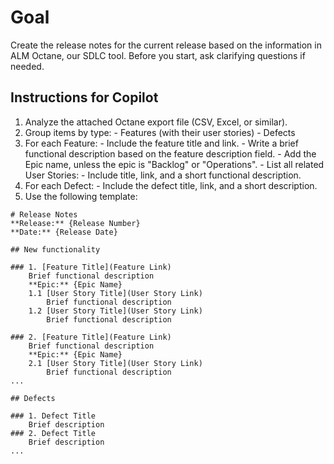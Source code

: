 # Goal
Create the release notes for the current release based on the information in ALM Octane, our SDLC tool. 
Before you start, ask clarifying questions if needed. 

## Instructions for Copilot

1. Analyze the attached Octane export file (CSV, Excel, or similar).
2. Group items by type:
       - Features (with their user stories)
       - Defects
3. For each Feature:
       - Include the feature title and link.
       - Write a brief functional description based on the feature description field.
       - Add the Epic name, unless the epic is "Backlog" or "Operations".
       - List all related User Stories:
              - Include title, link, and a short functional description.
4. For each Defect:
       - Include the defect title, link, and a short description.
5. Use the following template:


```
# Release Notes 
**Release:** {Release Number}
**Date:** {Release Date}

## New functionality

### 1. [Feature Title](Feature Link)
    Brief functional description
    **Epic:** {Epic Name}
    1.1 [User Story Title](User Story Link)
        Brief functional description
    1.2 [User Story Title](User Story Link)
        Brief functional description

### 2. [Feature Title](Feature Link)
    Brief functional description
    **Epic:** {Epic Name}
    2.1 [User Story Title](User Story Link)
        Brief functional description
...

## Defects

### 1. Defect Title
    Brief description
### 2. Defect Title
    Brief description
...

```
